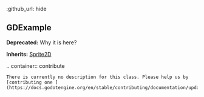 :github_url: hide

<!---
.. DO NOT EDIT THIS FILE!!!
.. Generated automatically from Godot engine sources.
.. Generator: https://github.com/godotengine/godot/tree/master/doc/tools/make_rst.py.
.. XML source: https://github.com/godotengine/godot/tree/master/Godot-CCP/doc_classes/GDExample.xml.

.. _class_GDExample:

-->
<a name="TOP"></a>

## GDExample

**Deprecated:** Why it is here?

**Inherits:** [Sprite2D](https://docs.godotengine.org/en/stable/classes/class_sprite2d.html)

.. container:: contribute

	There is currently no description for this class. Please help us by [contributing one ](https://docs.godotengine.org/en/stable/contributing/documentation/updating_the_class_reference.html)!

